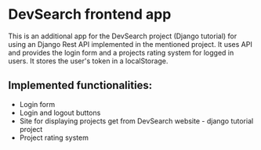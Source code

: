 # DevSearch frontend app

This is an additional app for the DevSearch project (Django tutorial) for using an Django Rest API implemented in the mentioned project.
It uses API and provides the login form and a projects rating system for logged in users. It stores the user's token in a localStorage.

## Implemented functionalities:
- Login form
- Login and logout buttons
- Site for displaying projects get from DevSearch website - django tutorial project
- Project rating system
